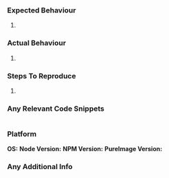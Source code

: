 ### Expected Behaviour

1.

### Actual Behaviour

1.

### Steps To Reproduce

1.

### Any Relevant Code Snippets

<!-- Please try to separate code snippets out for clarity -->

```js

```

### Platform

**OS:**
**Node Version:**
**NPM Version:**
**PureImage Version:**

### Any Additional Info

<!--
Use this section to record any additional info you think might be helpful(for example a proposed
solution). Screenshots are also appreciated if applicable, as well as a minimal example demonstrating
the issue.
-->

